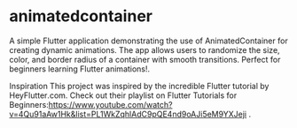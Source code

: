 # animatedcontainer

A simple Flutter application demonstrating the use of AnimatedContainer for creating dynamic animations. The app allows users to randomize the size, color, and border radius of a container with smooth transitions. Perfect for beginners learning Flutter animations!.

Inspiration
This project was inspired by the incredible Flutter tutorial by HeyFlutter․com.
Check out their playlist on Flutter Tutorials for Beginners:https://www.youtube.com/watch?v=4Qu91aAw1Hk&list=PL1WkZqhlAdC9pQE4nd9oAJi5eM9YXJeji
.
